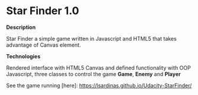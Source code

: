 # Star Finder 1.0

**Description**

Star Finder a simple game written in Javascript and HTML5 that takes advantage of Canvas element. 

**Technologies**

Rendered interface with HTML5 Canvas and defined functionality with OOP Javascript, three classes to 
control the game **Game**, **Enemy** and **Player**

See the game running [here]: https://lsardinas.github.io/Udacity-StarFinder/
